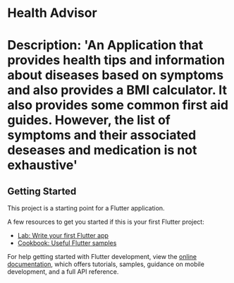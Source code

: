 # Health Advisor

# Description: 'An Application that provides health tips and information about diseases based on symptoms and also provides a BMI calculator. It also provides some common first aid guides. However, the list of symptoms and their associated deseases and medication is not exhaustive'


## Getting Started

This project is a starting point for a Flutter application.

A few resources to get you started if this is your first Flutter project:

- [Lab: Write your first Flutter app](https://docs.flutter.dev/get-started/codelab)
- [Cookbook: Useful Flutter samples](https://docs.flutter.dev/cookbook)

For help getting started with Flutter development, view the
[online documentation](https://docs.flutter.dev/), which offers tutorials,
samples, guidance on mobile development, and a full API reference.
